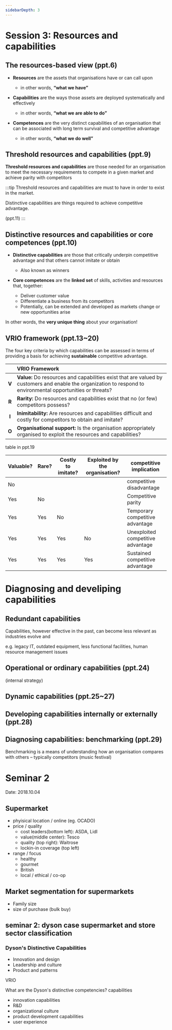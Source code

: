 ```yaml
---
sidebarDepth: 3
---
```


# Session 3: Resources and capabilities

## The resources-based view (ppt.6)

- **Resources** are the assets that organisations have or can call upon

  - in other words, **“what we have”**

- **Capabilities** are the ways those assets are deployed systematically and effectively

  - in other words, **“what we are able to do”**

- **Competences** are the very distinct capabilities of an organisation that can be associated with long term survival and competitive advantage
  - in other words, **“what we do well”**

## Threshold resources and capabilities (ppt.9)

**Threshold resources and capabilities** are those needed for an organisation to meet the necessary requirements to compete in a given market and achieve parity with competitors

:::tip
Threshold resources and capabilities are must to have in order to exist in the market.

Distinctive capabilities are things required to achieve competitive advantage.

(ppt.11)
:::

## Distinctive resources and capabilities or core competences (ppt.10)

- **Distinctive capabilities** are those that critically underpin competitive advantage and that others cannot imitate or obtain

  - Also known as winners

- **Core competences** are the **linked set** of skills, activities and resources that, together:

  - Deliver customer value
  - Differentiate a business from its competitors
  - Potentially, can be extended and developed as markets change or new opportunities arise

In other words, the **very unique thing** about your organisation!

## VRIO framework (ppt.13~20)

The four key criteria by which capabilities can be assessed in terms of providing a basis for achieving **sustainable** competitive advantage.

|       | VRIO Framework                                                                                                                                                |
| :---: | :------------------------------------------------------------------------------------------------------------------------------------------------------------ |
| **V** | **Value:** Do resources and capabilities exist that are valued by customers and enable the organization to respond to environmental opportunities or threats? |
| **R** | **Rarity:** Do resources and capabilities exist that no (or few) competitors possess?                                                                         |
| **I** | **Inimitability:** Are resources and capabilities difficult and costly for competitors to obtain and imitate?                                                 |
| **O** | **Organisational support:** Is the organisation appropriately organised to exploit the resources and capabilities?                                            |

table in ppt.19

| Valuable? | Rare? | Costly to imitate? | Exploited by the organisation? | competitive implication           |
| --------- | ----- | ------------------ | ------------------------------ | --------------------------------- |
| No        |       |                    |                                | competitive disadvantage          |
| Yes       | No    |                    |                                | Competitive parity                |
| Yes       | Yes   | No                 |                                | Temporary competitive advantage   |
| Yes       | Yes   | Yes                | No                             | Unexploited competitive advantage |
| Yes       | Yes   | Yes                | Yes                            | Sustained competitive advantage   |

# Diagnosing and develiping capabilities

## Redundant capabilities

Capabilities, however effective in the past, can become less relevant as industries evolve and

e.g. legacy IT, outdated equipment, less functional facilities, human resource management issues

## Operational or ordinary capabilities (ppt.24)

(internal strategy)

## Dynamic capabilities (ppt.25~27)

## Developing capabilities internally or externally (ppt.28)

## Diagnosing capabilities: benchmarking (ppt.29)

Benchmarking is a means of understanding how an organisation compares with others – typically competitors (music festival)

# Seminar 2

Date: 2018.10.04

## Supermarket

- phyisical location / online (eg. OCADO)
- price / quality
  - cost leaders(bottom left): ASDA, Lidl
  - value(middle center): Tesco
  - quality (top right): Waitrose
  - lockin-in coverage (top left)
- range / focus
  - healthy
  - gourmet
  - British
  - local / ethical / co-op

## Market segmentation for supermarkets

- Family size
- size of purchase (bulk buy)

## seminar 2: dyson case supermarket and store sector classification

### Dyson's Distinctive Capabilities

- Innovation and design
- Leadership and culture
- Product and patterns

VRIO

What are the Dyson's distinctive competencies? capabilities

- innovation capabilities
- R&D
- organizational culture
- product development capabilities
- user experience
